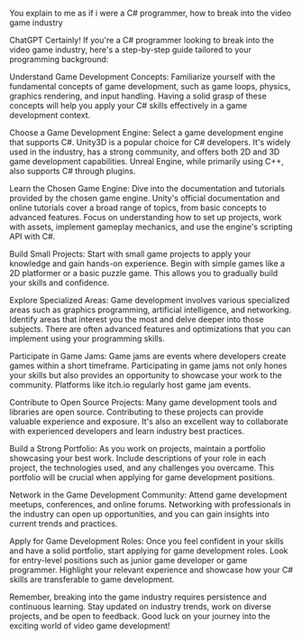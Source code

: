 You
explain to me as if i were a C# programmer, how to break into the video game industry

ChatGPT
Certainly! If you're a C# programmer looking to break into the video game industry, here's a step-by-step guide tailored to your programming background:

Understand Game Development Concepts:
Familiarize yourself with the fundamental concepts of game development, such as game loops, physics, graphics rendering, and input handling. Having a solid grasp of these concepts will help you apply your C# skills effectively in a game development context.

Choose a Game Development Engine:
Select a game development engine that supports C#. Unity3D is a popular choice for C# developers. It's widely used in the industry, has a strong community, and offers both 2D and 3D game development capabilities. Unreal Engine, while primarily using C++, also supports C# through plugins.

Learn the Chosen Game Engine:
Dive into the documentation and tutorials provided by the chosen game engine. Unity's official documentation and online tutorials cover a broad range of topics, from basic concepts to advanced features. Focus on understanding how to set up projects, work with assets, implement gameplay mechanics, and use the engine's scripting API with C#.

Build Small Projects:
Start with small game projects to apply your knowledge and gain hands-on experience. Begin with simple games like a 2D platformer or a basic puzzle game. This allows you to gradually build your skills and confidence.

Explore Specialized Areas:
Game development involves various specialized areas such as graphics programming, artificial intelligence, and networking. Identify areas that interest you the most and delve deeper into those subjects. There are often advanced features and optimizations that you can implement using your programming skills.

Participate in Game Jams:
Game jams are events where developers create games within a short timeframe. Participating in game jams not only hones your skills but also provides an opportunity to showcase your work to the community. Platforms like itch.io regularly host game jam events.

Contribute to Open Source Projects:
Many game development tools and libraries are open source. Contributing to these projects can provide valuable experience and exposure. It's also an excellent way to collaborate with experienced developers and learn industry best practices.

Build a Strong Portfolio:
As you work on projects, maintain a portfolio showcasing your best work. Include descriptions of your role in each project, the technologies used, and any challenges you overcame. This portfolio will be crucial when applying for game development positions.

Network in the Game Development Community:
Attend game development meetups, conferences, and online forums. Networking with professionals in the industry can open up opportunities, and you can gain insights into current trends and practices.

Apply for Game Development Roles:
Once you feel confident in your skills and have a solid portfolio, start applying for game development roles. Look for entry-level positions such as junior game developer or game programmer. Highlight your relevant experience and showcase how your C# skills are transferable to game development.

Remember, breaking into the game industry requires persistence and continuous learning. Stay updated on industry trends, work on diverse projects, and be open to feedback. Good luck on your journey into the exciting world of video game development!
